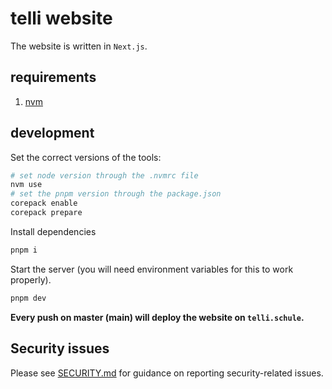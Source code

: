 # telli website

The website is written in `Next.js`.

## requirements

1. [nvm](https://github.com/nvm-sh/nvm)

## development

Set the correct versions of the tools:

```sh
# set node version through the .nvmrc file
nvm use
# set the pnpm version through the package.json
corepack enable
corepack prepare
```

Install dependencies

```sh
pnpm i
```

Start the server (you will need environment variables for this to work properly).

```sh
pnpm dev
```

**Every push on master (main) will deploy the website on `telli.schule`.**

## Security issues

Please see [SECURITY.md](SECURITY.md) for guidance on reporting security-related issues.

